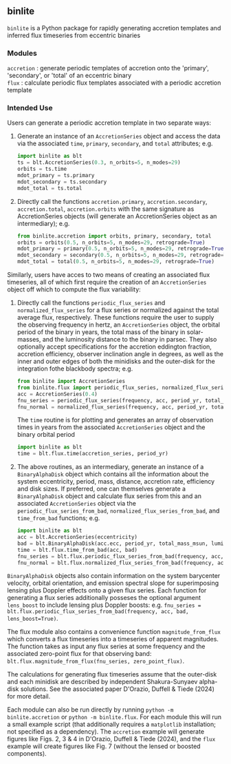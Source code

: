 ## binlite  
`binlite` is a Python package for rapidly generating accretion templates and inferred flux timeseries from eccentric binaries   
  
  
### Modules 

`accretion` : generate periodic templates of accretion onto the 'primary', 'secondary', or 'total' of an eccentric binary  
`flux` : calculate periodic flux templates associated with a periodic accretion template  

### Intended Use   

Users can generate a periodic accretion template in two separate ways:  
  
1. Generate an instance of an `AccretionSeries` object and access the data via the associated `time`, `primary`, `secondary`, and `total` attributes; e.g.  
  
  	```python
	import binlite as blt  
	ts = blt.AccretionSeries(0.3, n_orbits=5, n_modes=29)  
	orbits = ts.time  
	mdot_primary = ts.primary  
	mdot_secondary = ts.secondary  
	mdot_total = ts.total  
	```  
  
2. Directly call the functions `accretion.primary`, `accretion.secondary`, `accretion.total`, `accretion.orbits` with the same signature as AccretionSeries objects (will generate an AccretionSeries object as an intermediary); e.g.  
  
	```python
   	from binlite.accretion import orbits, primary, secondary, total  
   	orbits = orbits(0.5, n_orbits=5, n_modes=29, retrograde=True)  
	mdot_primary = primary(0.5, n_orbits=5, n_modes=29, retrograde=True)  
	mdot_secondary = secondary(0.5, n_orbits=5, n_modes=29, retrograde=True)  
	mdot_total = total(0.5, n_orbits=5, n_modes=29, retrograde=True)  
	```

Similarly, users have acces to two means of creating an associated flux timeseries, all of which first require the creation of an `AccretionSeries` object off which to compute the flux variability:

1. Directly call the functions `periodic_flux_series` and `normalized_flux_series` for a flux series or normalized against the total average flux, respectively. These functions require the user to supply the observing frequency in hertz, an `AccretionSeries` object, the orbital period of the binary in years, the total mass of the binary in solar-masses, and the luminosity distance to the binary in parsec. They also optionally accept specifications for the accretion eddington fraction, accretion efficiency, observer inclination angle in degrees, as well as the inner and outer edges of both the minidisks and the outer-disk for the integration fothe blackbody spectra; e.g.

	```python
	from binlite import AccretionSeries
	from binlite.flux import periodic_flux_series, normalized_flux_series
	acc = AccretionSeries(0.4)
	fnu_series = periodic_flux_series(frequency, acc, period_yr, total_mass_msun, luminosity_distance_pc, eddington_ratio=0.1)
	fnu_normal = normalized_flux_series(frequency, acc, period_yr, total_mass_msun, luminosity_distance_pc, eddington_ratio=0.1)
	```  

   The `time` routine is for plotting and generates an array of observation times in years from the associated `AccretionSeries` object and the binary orbital period
  
	```python
	import binlite as blt
	time = blt.flux.time(accretion_series, period_yr)
	```  
  
2. The above routines, as an intermediary, generate an instance of a `BinaryAlphaDisk` object which contains all the information about the system eccentricity, period, mass, distance, accretion rate, efficiency and disk sizes. If preferred, one can themselves generate a `BinaryAlphaDisk` object and calculate flux series from this and an associated `AccretionSeries` object via the `periodic_flux_series_from_bad`, `normalized_flux_series_from_bad`, and `time_from_bad` functions; e.g.

	```python
	import binlite as blt
	acc = blt.AccretionSeries(eccentricity)
	bad = blt.BinaryAlphaDisk(acc.ecc, period_yr, total_mass_msun, luminosity_distance_pc, accretion_efficiency=0.01)
	time = blt.flux.time_from_bad(acc, bad)
	fnu_series = blt.flux.periodic_flux_series_from_bad(frequency, acc, bad)
	fnu_normal = blt.flux.normalized_flux_series_from_bad(frequency, acc, bad)
	```

`BinaryAlphaDisk` objects also contain information on the system barycenter velocity, orbital orientation, and emission spectral slope for superimposing lensing plus Doppler effects onto a given flux series. Each function for generating a flux series additionally posseses the optional argument `lens_boost` to include lensing plus Doppler boosts: e.g. `fnu_series = blt.flux.periodic_flux_series_from_bad(frequency, acc, bad, lens_boost=True)`.

The flux module also contains a convenience function `magnitude_from_flux` which converts a flux timeseries into a timeseries of apparent magnitudes. The function takes as input any flux series at some frequency and the associated zero-point flux for that observing band: `blt.flux.magnitude_from_flux(fnu_series, zero_point_flux)`.

The calculations for generating flux timeseries assume that the outer-disk and each minidisk are described by independent Shakura-Sunyaev alpha-disk solutions. See the associated paper D'Orazio, Duffell & Tiede (2024) for more detail.

Each module can also be run directly by running `python -m binlite.accretion` or `python -m binlite.flux`. For each module this will run a small example script (that additionally requires a `matplotlib` installation; not specified as a dependency). The `accretion` example will generate figures like Figs. 2, 3 & 4 in D'Orazio, Duffell & Tiede (2024), and the `flux` example will create figures like Fig. 7 (without the lensed or boosted components).

